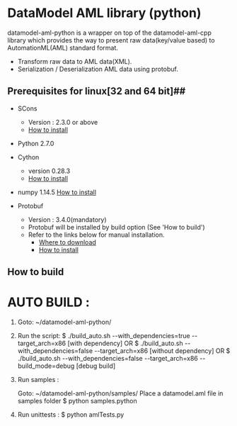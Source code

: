 # DataModel AML library (python)
datamodel-aml-python is a wrapper on top of the datamodel-aml-cpp library which provides the way to present raw data(key/value based) to AutomationML(AML) standard format.
 - Transform raw data to AML data(XML).
 - Serialization / Deserialization AML data using protobuf.
 
 ## Prerequisites for linux[32 and 64 bit]##
- SCons
  - Version : 2.3.0 or above
  - [How to install](http://scons.org/doc/2.3.0/HTML/scons-user/c95.html)
- Python 2.7.0
- Cython 
  - version 0.28.3
  - [How to install]($ "sudo pip install Cython")
- numpy 1.14.5
  [How to install]($ "sudo pip install numpy") 

- Protobuf
  - Version : 3.4.0(mandatory)
  - Protobuf will be installed by build option (See 'How to build')
  - Refer to the links below for manual installation.
    - [Where to download](https://github.com/google/protobuf/releases/tag/v3.4.0)
    - [How to install](https://github.com/google/protobuf/blob/master/src/README.md)
	
	
## How to build ##

AUTO BUILD : 
===============
1. Goto: ~/datamodel-aml-python/
2. Run the script:
	$ ./build_auto.sh --with_dependencies=true --target_arch=x86 [with dependency]
		OR
	$ ./build_auto.sh --with_dependencies=false --target_arch=x86 [without dependency]
		OR
	$ ./build_auto.sh --with_dependencies=false --target_arch=x86 --build_mode=debug [debug build]
3. Run samples : 

	Goto: ~/datamodel-aml-python/samples/
	Place a datamodel.aml file in samples folder
	$ python samples.python
4. Run unittests : 
	$ python amlTests.py
